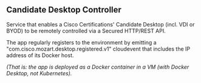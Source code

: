 ## Candidate Desktop Controller

Service that enables a Cisco Certifications' Candidate Desktop (incl. VDI or BYOD) to be remotely controlled via a Secured HTTP/REST API.

The app regularly registers to the environment by emitting a "com.cisco.mozart.desktop.registered.v1" cloudevent that includes the IP address of its Docker host.  

*(That is: the app is deployed as a Docker container in a VM (with Docker Desktop, not Kubernetes).*
